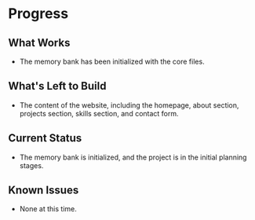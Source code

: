 # Progress

## What Works

- The memory bank has been initialized with the core files.

## What's Left to Build

- The content of the website, including the homepage, about section, projects section, skills section, and contact form.

## Current Status

- The memory bank is initialized, and the project is in the initial planning stages.

## Known Issues

- None at this time.
